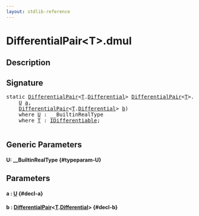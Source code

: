 ```yaml
---
layout: stdlib-reference
---
```


# DifferentialPair\<T\>\.dmul

## Description





## Signature 

<pre>
<span class='code_keyword'>static</span> <a href="/stdlib-reference/types/differentialpair-0c/index" class="code_type">DifferentialPair</a>&lt;<a href="/stdlib-reference/types/differentialpair-0c/index#typeparam-T" class="code_type">T</a>.<a href="/stdlib-reference/types/differentialpair-0c/differential-0" class="code_type">Differential</a>&gt; <a href="/stdlib-reference/types/differentialpair-0c/index" class="code_type">DifferentialPair</a>&lt;<a href="/stdlib-reference/types/differentialpair-0c/index#typeparam-T" class="code_type">T</a>&gt;.<a href="/stdlib-reference/types/differentialpair-0c/dmul">dmul</a>&lt;<a href="/stdlib-reference/types/differentialpair-0c/dmul#typeparam-U" class="code_type">U</a>&gt;(
    <a href="/stdlib-reference/types/differentialpair-0c/dmul#typeparam-U" class="code_type">U</a> <a href="/stdlib-reference/types/differentialpair-0c/dmul#decl-a" class="code_param">a</a>,
    <a href="/stdlib-reference/types/differentialpair-0c/index" class="code_type">DifferentialPair</a>&lt;<a href="/stdlib-reference/types/differentialpair-0c/index#typeparam-T" class="code_type">T</a>.<a href="/stdlib-reference/types/differentialpair-0c/differential-0" class="code_type">Differential</a>&gt; <a href="/stdlib-reference/types/differentialpair-0c/dmul#decl-b" class="code_param">b</a>)
    <span class='code_keyword'>where</span> <a href="/stdlib-reference/types/differentialpair-0c/dmul#typeparam-U" class="code_type">U</a> : __BuiltinRealType
    <span class='code_keyword'>where</span> <a href="/stdlib-reference/types/differentialpair-0c/index#typeparam-T" class="code_type">T</a> : <a href="/stdlib-reference/interfaces/idifferentiable-01/index" class="code_type">IDifferentiable</a>;

</pre>

## Generic Parameters

#### U: \_\_BuiltinRealType {#typeparam-U}

## Parameters

#### a  : [U](/stdlib-reference/types/differentialpair-0c/dmul#typeparam-U) {#decl-a}
#### b  : [DifferentialPair](/stdlib-reference/types/differentialpair-0c/index)\<[T](/stdlib-reference/types/differentialpair-0c/index#typeparam-T)\.[Differential](/stdlib-reference/types/differentialpair-0c/differential-0)\> {#decl-b}

